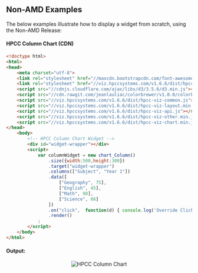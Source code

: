 ## Non-AMD Examples
The below examples illustrate how to display a widget from scratch, using the Non-AMD Release:

#### HPCC Column Chart (CDN)
```html
<!doctype html>
<html>
<head>
    <meta charset="utf-8">
    <link rel="stylesheet" href="//maxcdn.bootstrapcdn.com/font-awesome/4.4.0/css/font-awesome.min.css" />
    <link rel="stylesheet" href="//viz.hpccsystems.com/v1.6.6/dist/hpcc-viz.min.css">
    <script src="//cdnjs.cloudflare.com/ajax/libs/d3/3.5.6/d3.min.js"></script>
    <script src="//cdn.rawgit.com/jeanlauliac/colorbrewer/v1.0.0/colorbrewer.js"></script>
    <script src="//viz.hpccsystems.com/v1.6.6/dist/hpcc-viz-common.js"></script>
    <script src="//viz.hpccsystems.com/v1.6.6/dist/hpcc-viz-layout.min.js"></script>
    <script src="//viz.hpccsystems.com/v1.6.6/dist/hpcc-viz-api.js"></script>
    <script src="//viz.hpccsystems.com/v1.6.6/dist/hpcc-viz-other.min.js"></script>
    <script src="//viz.hpccsystems.com/v1.6.6/dist/hpcc-viz-chart.min.js"></script>
</head>
    <body>
        <!-- HPCC Column Chart Widget -->
        <div id="widget-wrapper"></div>
        <script>
            var columnWidget = new chart_Column()
                .size({width:500,height:300})
                .target("widget-wrapper")
                .columns(["Subject", "Year 1"])
                .data([
                    ["Geography", 75],
                    ["English", 45],
                    ["Math", 98],
                    ["Science", 66]
                ])
                .on("click",  function(d) { console.log('Override Click: ' + JSON.stringify(d)); })
                .render()
            ;
        </script>
    </body>
</html>
```
<h4>Output:</h4>
<p align="center">
  <img src="../../images/hpcc-column-chart.jpg" alt="HPCC Column Chart"/>
</p>


